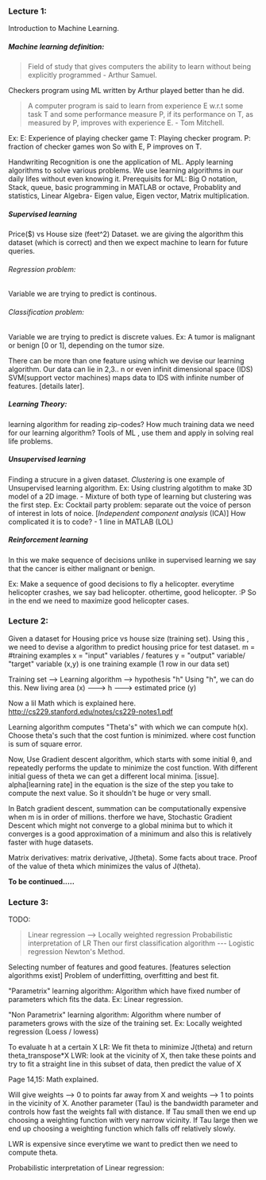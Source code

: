 ### Lecture 1:
Introduction to Machine Learning.
#####  Machine learning definition:
> Field of study that gives computers the ability to learn without being explicitly programmed - Arthur Samuel.

Checkers program using ML written by Arthur played better than he did.
> A computer program is said to learn from experience E w.r.t some task T and some performance measure P, if its performance on T, as measured by P, improves with experience E. - Tom Mitchell.


Ex: E: Experience of playing checker game
    T: Playing checker program.
    P: fraction of checker games won
    So with E, P improves on T.

Handwriting Recognition is one the application of ML.
Apply learning algorithms to solve various problems. We use learning algorithms in our daily lifes without even knowing it.
Prerequisits for ML:
Big O notation, Stack, queue, basic programming in MATLAB or octave, Probablity and statistics, Linear Algebra- Eigen value, Eigen vector, Matrix multiplication.


##### Supervised learning

Price($) vs House size (feet^2) Dataset.
we are giving the algorithm this dataset (which is correct) and then we expect machine to learn for future queries.

###### Regression problem: 
Variable we are trying to predict is continous.
###### Classification problem: 
Variable we are trying to predict is discrete values. Ex: A tumor is malignant or benign [0 or 1], depending on the tumor size.

There can be more than one feature using which we devise our learning algorithm.
Our data can lie in 2,3.. n or even infinit dimensional space (IDS)
SVM(support vector machines) maps data to IDS with infinite number of features. [details later].

##### Learning Theory:

learning algorithm for reading zip-codes?
How much training data we need for our learning algorithm?
Tools of ML , use them and apply in solving real life problems.

##### Unsupervised learning

Finding a strucure in a given dataset. *Clustering* is one example of Unsupervised learning algorithm.
Ex: Using clustring algotithm to make 3D model of a 2D image. - Mixture of both type of learning but clustering was the first step.
Ex: Cocktail party problem:
separate out the voice of person of interest in lots of noice.
[*Independent component analysis* (ICA)]
How complicated it is to code?  - 1 line in MATLAB (LOL)

##### Reinforcement learning

In this we make sequence of decisions unlike in supervised learning we say that the cancer is either malignant or benign.

Ex: Make a sequence of good decisions to fly a helicopter.
everytime helicopter crashes, we say bad helicopter. othertime, good helicopter. :P So in the end we need to maximize good helicopter cases.






### Lecture 2:


Given a dataset for Housing price vs house size (training set).
Using this , we need to devise a algorithm to predict housing price for test dataset.
m = #training examples
x = "input" variables / features
y = "output" variable/ "target" variable
(x,y) is one training example (1 row in our data set)

Training set --> Learning algorithm --> hypothesis "h" 
Using "h", we can do this.
 New living area (x) ---> h ---> estimated price (y)
 
 Now a lil Math which is explained here.
 http://cs229.stanford.edu/notes/cs229-notes1.pdf

Learning algorithm computes "Theta's" with which we can compute h(x).
Choose theta's such that the cost funtion is minimized. where cost function is sum of square error.

Now, Use Gradient descent algorithm, which starts with some initial θ, and repeatedly performs the update to minimize the cost function.
With different initial guess of theta we can get a different local minima. [issue].
alpha[learning rate] in the equation is the size of the step you take to compute the next value. So it shouldn't be huge or very small. 

In Batch gradient descent, summation can be computationally expensive when m is in order of millions.
therfore we have, Stochastic Gradient Descent which might not converge to a global minima but to which it converges is a good approximation of a minimum and also this is relatively faster with huge datasets.

Matrix derivatives:
matrix derivative, J(theta). 
Some facts about trace.
Proof of the value of theta which minimizes the valus of J(theta).

**To be continued.....**

### Lecture 3:
TODO:
>Linear regression --> Locally weighted regression
Probabilistic interpretation of LR
Then our first classification algorithm --- Logistic regression
Newton's Method.

Selecting number of features and good features. [features selection algorithms exist]
Problem of underfitting, overfitting and best fit. 

"Parametrix" learning algorithm:  Algorithm which have fixed number of parameters which fits the data. Ex: Linear regression.

"Non Parametrix" learning algorithm: Algorithm where number of parameters grows with the size of the training set.
Ex: Locally weighted regression (Loess / lowess)

To evaluate h at a certain X
LR: We fit theta to minimize J(theta) and return theta_transpose*X
LWR: look at the vicinity of X, then take these points and try to fit a straight line in this subset of data, then predict the value of X


Page 14,15: Math explained.

Will give weights --> 0 to points far away from X and weights --> 1 to points in the vicinity of X.
Another parameter (Tau) is the bandwidth parameter and controls how fast the weights fall with distance.
If Tau small then we end up choosing a weighting function with very narrow vicinity.
If Tau large then we end up choosing a weighting function which falls off relatively slowly.

LWR is expensive since everytime we want to predict then we need to compute theta. 

Probabilistic interpretation of Linear regression:






